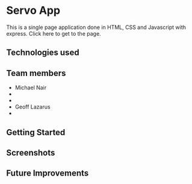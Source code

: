 # Servo App

This is a single page application done in HTML, CSS and Javascript with express. Click here to get to the page.

## Technologies used

## Team members
- Michael Nair
-
-
- Geoff Lazarus
-

## Getting Started

## Screenshots

## Future Improvements

